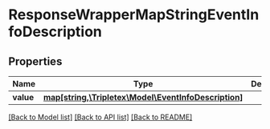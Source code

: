 # ResponseWrapperMapStringEventInfoDescription

## Properties
Name | Type | Description | Notes
------------ | ------------- | ------------- | -------------
**value** | [**map[string,\Tripletex\Model\EventInfoDescription]**](EventInfoDescription.md) |  | [optional] 

[[Back to Model list]](../../README.md#documentation-for-models) [[Back to API list]](../../README.md#documentation-for-api-endpoints) [[Back to README]](../../README.md)

